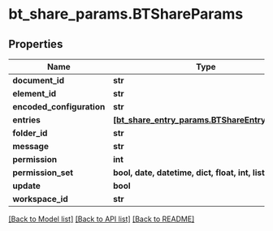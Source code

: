 # bt_share_params.BTShareParams

## Properties
Name | Type | Description | Notes
------------ | ------------- | ------------- | -------------
**document_id** | **str** |  | [optional] 
**element_id** | **str** |  | [optional] 
**encoded_configuration** | **str** |  | [optional] 
**entries** | [**[bt_share_entry_params.BTShareEntryParams]**](BTShareEntryParams.md) |  | [optional] 
**folder_id** | **str** |  | [optional] 
**message** | **str** |  | [optional] 
**permission** | **int** |  | [optional] 
**permission_set** | **bool, date, datetime, dict, float, int, list, str** |  | [optional] 
**update** | **bool** |  | [optional] 
**workspace_id** | **str** |  | [optional] 

[[Back to Model list]](../README.md#documentation-for-models) [[Back to API list]](../README.md#documentation-for-api-endpoints) [[Back to README]](../README.md)


